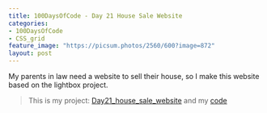 ```yaml
---
title: 100DaysOfCode - Day 21 House Sale Website
categories:
- 100DaysOfCode
- CSS_grid
feature_image: "https://picsum.photos/2560/600?image=872"
layout: post
---
```


My parents in law need a website to sell their house, so I make this website based on the lightbox project.

> This is my project: [Day21_house_sale_website](https://portfolio.tsainei.com/100DaysOfCode/Day21_house_sale_website/) and my [code](https://github.com/tsainei/portfolio/tree/main/100DaysOfCode/Day21_house_sale_website)